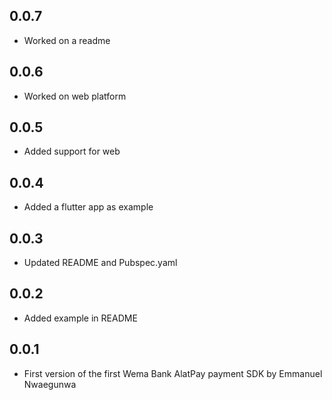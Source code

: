 ## 0.0.7

* Worked on a readme

## 0.0.6

* Worked on web platform

## 0.0.5

* Added support for web

## 0.0.4

* Added a flutter app as example

## 0.0.3

* Updated README and Pubspec.yaml

## 0.0.2

* Added example in README

## 0.0.1

* First version of the first Wema Bank AlatPay payment SDK by Emmanuel Nwaegunwa
